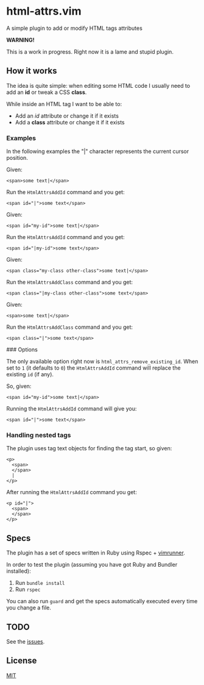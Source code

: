 html-attrs.vim
==============

A simple plugin to add or modify HTML tags attributes

**WARNING!**

This is a work in progress. Right now it is a lame and stupid plugin.

How it works
------------

The idea is quite simple: when editing some HTML code I usually need to add an **id** or tweak a CSS **class**.

While inside an HTML tag I want to be able to:

  * Add an *id* attribute or change it if it exists
  * Add a **class** attribute or change it if it exists

### Examples

In the following examples the "|" character represents the current cursor
position.

Given:

    <span>some text|</span>

Run the `HtmlAttrsAddId` command and you get:

    <span id="|">some text</span>

Given:

    <span id="my-id">some text|</span>

Run the `HtmlAttrsAddId` command and you get:

    <span id="|my-id">some text</span>

Given:

    <span class="my-class other-class">some text|</span>

Run the `HtmlAttrsAddClass` command and you get:

    <span class="|my-class other-class">some text</span>

Given:

    <span>some text|</span>

Run the `HtmlAttrsAddClass` command and you get:

    <span class="|">some text</span>

### Options

The only available option right now is `html_attrs_remove_existing_id`.
When set to `1` (it defaults to `0`) the `HtmlAttrsAddId` command will
replace the existing `id` (if any).

So, given:

    <span id="my-id">some text|</span>

Running the `HtmlAttrsAddId` command will give you:

    <span id="|">some text</span>

### Handling nested tags

The plugin uses tag text objects for finding the tag start, so given:

    <p>
      <span>
      </span>
      |
    </p>

After running the `HtmlAttrsAddId` command you get:

    <p id="|">
      <span>
      </span>
    </p>

Specs
-----

The plugin has a set of specs written in Ruby using Rspec + [vimrunner](https://github.com/AndrewRadev/vimrunner).

In order to test the plugin (assuming you have got Ruby and Bundler installed):

  1. Run `bundle install`
  2. Run `rspec`

You can also run `guard` and get the specs automatically executed every time you change a file.

TODO
----

See the [issues](https://github.com/trabe/html-attrs.vim/issues).


License
-------

[MIT](http://opensource.org/licenses/MIT)
